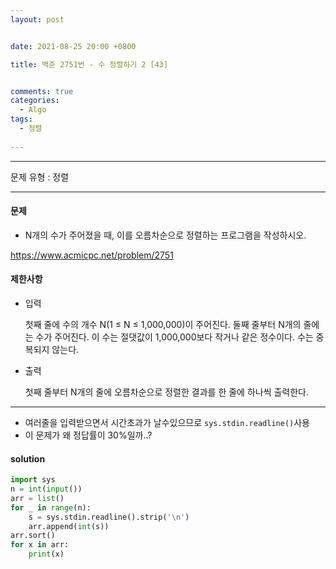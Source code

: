 ```yaml
---
layout: post


date: 2021-08-25 20:00 +0800

title: 백준 2751번 - 수 정렬하기 2 [43]


comments: true
categories: 
  - Algo
tags: 
  - 정렬
  
---
```


---



문제 유형 : 정렬

---

#### 문제

- N개의 수가 주어졌을 때, 이를 오름차순으로 정렬하는 프로그램을 작성하시오.

https://www.acmicpc.net/problem/2751

#### 제한사항

- 입력

  첫째 줄에 수의 개수 N(1 ≤ N ≤ 1,000,000)이 주어진다. 둘째 줄부터 N개의 줄에는 수가 주어진다. 이 수는 절댓값이 1,000,000보다 작거나 같은 정수이다. 수는 중복되지 않는다.

- 출력

  첫째 줄부터 N개의 줄에 오름차순으로 정렬한 결과를 한 줄에 하나씩 출력한다.



---


- 여러줄을 입력받으면서 시간초과가 날수있으므로 `sys.stdin.readline()`사용
- 이 문제가 왜 정답률이 30%일까..?

#### solution

```python
import sys
n = int(input())
arr = list()
for _ in range(n):
    s = sys.stdin.readline().strip('\n')
    arr.append(int(s))
arr.sort()
for x in arr:
    print(x)
```



 